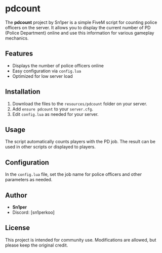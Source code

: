 # pdcount

The **pdcount** project by Sn1per is a simple FiveM script for counting police officers on the server. It allows you to display the current number of PD (Police Department) online and use this information for various gameplay mechanics.

## Features
- Displays the number of police officers online
- Easy configuration via `config.lua`
- Optimized for low server load

## Installation
1. Download the files to the `resources/pdcount` folder on your server.
2. Add `ensure pdcount` to your `server.cfg`.
3. Edit `config.lua` as needed for your server.

## Usage
The script automatically counts players with the PD job. The result can be used in other scripts or displayed to players.

## Configuration
In the `config.lua` file, set the job name for police officers and other parameters as needed.

## Author
- **Sn1per**
- Discord: [sn1perkoo]

## License
This project is intended for community use. Modifications are allowed, but please keep the original credit.
